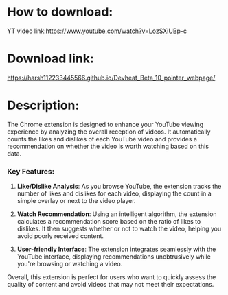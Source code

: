 
# How to download:
  YT video link:https://www.youtube.com/watch?v=LozSXiUBp-c

# Download link:
  https://harsh112233445566.github.io/Devheat_Beta_10_pointer_webpage/

# Description:
  The Chrome extension is designed to enhance your YouTube viewing experience by analyzing the overall reception of videos. It automatically counts the likes and dislikes of each YouTube video and provides a recommendation on whether the video is worth watching based on this data.

### Key Features:
1. **Like/Dislike Analysis**: As you browse YouTube, the extension tracks the number of likes and dislikes for each video, displaying the count in a simple overlay or next to the video player.
  
2. **Watch Recommendation**: Using an intelligent algorithm, the extension calculates a recommendation score based on the ratio of likes to dislikes. It then suggests whether or not to watch the video, helping you avoid poorly received content.
   
3. **User-friendly Interface**: The extension integrates seamlessly with the YouTube interface, displaying recommendations unobtrusively while you're browsing or watching a video.
    
Overall, this extension is perfect for users who want to quickly assess the quality of content and avoid videos that may not meet their expectations.
  
